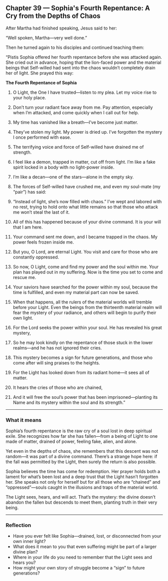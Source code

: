 ## Chapter 39 — Sophia's Fourth Repentance: A Cry from the Depths of Chaos

After Martha had finished speaking, Jesus said to her:

“Well spoken, Martha—very well done.”

Then he turned again to his disciples and continued teaching them:

“Pistis Sophia offered her fourth repentance before she was attacked again. She cried out in advance, hoping that the lion-faced power and the material beings that Self-willed had sent into the chaos wouldn’t completely drain her of light. She prayed this way:

**The Fourth Repentance of Sophia**

1. O Light, the One I have trusted—listen to my plea. Let my voice rise to your holy place.

2. Don’t turn your radiant face away from me. Pay attention, especially when I’m attacked, and come quickly when I call out for help.

3. My time has vanished like a breath—I’ve become just matter.

4. They’ve stolen my light. My power is dried up. I’ve forgotten the mystery I once performed with ease.

5. The terrifying voice and force of Self-willed have drained me of strength.

6. I feel like a demon, trapped in matter, cut off from light. I’m like a fake spirit locked in a body with no light-power inside.

7. I’m like a decan—one of the stars—alone in the empty sky.

8. The forces of Self-willed have crushed me, and even my soul-mate (my “pair”) has said:

9. “Instead of light, she’s now filled with chaos.” I’ve wept and labored with no rest, trying to hold onto what little remains so that those who attack me won’t steal the last of it.

10. All of this has happened because of your divine command. It is your will that I am here.

11. Your command sent me down, and I became trapped in the chaos. My power feels frozen inside me.

12. But you, O Lord, are eternal Light. You visit and care for those who are constantly oppressed.

13. So now, O Light, come and find my power and the soul within me. Your plan has played out in my suffering. Now is the time you set to come and rescue me.

14. Your saviors have searched for the power within my soul, because the time is fulfilled, and even my material part can now be saved.

15. When that happens, all the rulers of the material worlds will tremble before your Light. Even the beings from the thirteenth material realm will fear the mystery of your radiance, and others will begin to purify their own light.

16. For the Lord seeks the power within your soul. He has revealed his great mystery,

17. So he may look kindly on the repentance of those stuck in the lower realms—and he has not ignored their cries.

18. This mystery becomes a sign for future generations, and those who come after will sing praises to the heights.

19. For the Light has looked down from its radiant home—it sees all of matter.

20. It hears the cries of those who are chained,

21. And it will free the soul’s power that has been imprisoned—planting its Name and its mystery within the soul and its strength.”

---

### What it means

Sophia’s fourth repentance is the raw cry of a soul lost in deep spiritual exile. She recognizes how far she has fallen—from a being of Light to one made of matter, drained of power, feeling fake, alien, and alone.

Yet even in the depths of chaos, she remembers that this descent was not random—it was part of a divine command. There’s a strange hope here: if the fall was permitted by the Light, then surely the return is also possible.

Sophia believes the time has come for redemption. Her prayer holds both a lament for what’s been lost and a deep trust that the Light hasn’t forgotten her. She speaks not only for herself but for all those who are “chained” and “oppressed”—souls caught in the illusions and traps of the material world.

The Light sees, hears, and will act. That’s the mystery: the divine doesn’t abandon the fallen but descends to meet them, planting truth in their very being.

---

### Reflection

* Have you ever felt like Sophia—drained, lost, or disconnected from your own inner light?
* What does it mean to you that even suffering might be part of a larger divine plan?
* Where in your life do you need to remember that the Light sees and hears you?
* How might your own story of struggle become a “sign” to future generations?
